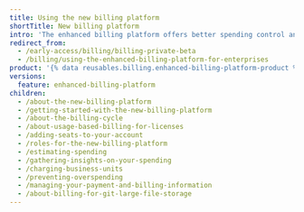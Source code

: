 ```yaml
---
title: Using the new billing platform
shortTitle: New billing platform
intro: 'The enhanced billing platform offers better spending control and detailed visibility to help you understand your usage with more granular controls.'
redirect_from:
  - /early-access/billing/billing-private-beta
  - /billing/using-the-enhanced-billing-platform-for-enterprises
product: '{% data reusables.billing.enhanced-billing-platform-product %}'
versions:
  feature: enhanced-billing-platform
children:
  - /about-the-new-billing-platform
  - /getting-started-with-the-new-billing-platform
  - /about-the-billing-cycle
  - /about-usage-based-billing-for-licenses
  - /adding-seats-to-your-account
  - /roles-for-the-new-billing-platform
  - /estimating-spending
  - /gathering-insights-on-your-spending
  - /charging-business-units
  - /preventing-overspending
  - /managing-your-payment-and-billing-information
  - /about-billing-for-git-large-file-storage
---
```

